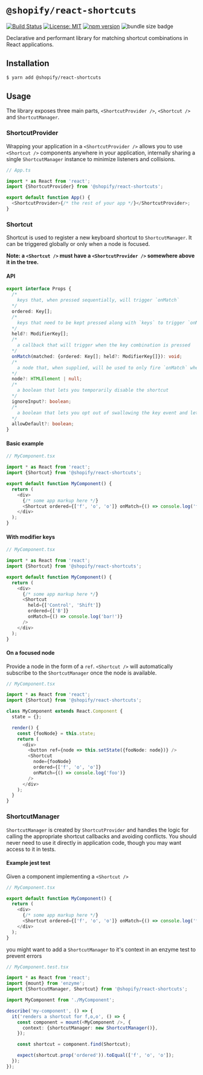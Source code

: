 # `@shopify/react-shortcuts`

[![Build Status](https://travis-ci.org/Shopify/quilt.svg?branch=master)](https://travis-ci.org/Shopify/quilt)
[![License: MIT](https://img.shields.io/badge/License-MIT-green.svg)](LICENSE.md) [![npm version](https://badge.fury.io/js/%40shopify%2Freact-shortcuts.svg)](https://badge.fury.io/js/%40shopify%2Freact-shortcuts) ![bundle size badge](https://img.shields.io/bundlephobia/minzip/@shopify/react-shortcuts.svg)

Declarative and performant library for matching shortcut combinations in React applications.

## Installation

```bash
$ yarn add @shopify/react-shortcuts
```

## Usage

The library exposes three main parts, `<ShortcutProvider />`, `<Shortcut />` and `ShortcutManager`.

### ShortcutProvider

Wrapping your application in a `<ShortcutProvider />` allows you to use `<Shortcut />` components anywhere in your application, internally sharing a single `ShortcutManager` instance to minimize listeners and collisions.

```ts
// App.ts

import * as React from 'react';
import {ShortcutProvider} from '@shopify/react-shortcuts';

export default function App() {
  <ShortcutProvider>{/* the rest of your app */}</ShortcutProvider>;
}
```

### Shortcut

Shortcut is used to register a new keyboard shortcut to `ShortcutManager`. It can be triggered globally or only when a node is focused.

**Note: a `<Shortcut />` must have a `<ShortcutProvider />` somewhere above it in the tree.**

#### API

```ts
export interface Props {
  /*
    keys that, when pressed sequentially, will trigger `onMatch`
  */
  ordered: Key[];
  /*
    keys that need to be kept pressed along with `keys` to trigger `onMatch`
  */
  held?: ModifierKey[];
  /*
    a callback that will trigger when the key combination is pressed
  */
  onMatch(matched: {ordered: Key[]; held?: ModifierKey[]}): void;
  /*
    a node that, when supplied, will be used to only fire `onMatch` when it is focused
  */
  node?: HTMLElement | null;
  /*
    a boolean that lets you temporarily disable the shortcut
  */
  ignoreInput?: boolean;
  /*
    a boolean that lets you opt out of swallowing the key event and let it propagate
  */
  allowDefault?: boolean;
}
```

#### Basic example

```ts
// MyComponent.tsx

import * as React from 'react';
import {Shortcut} from '@shopify/react-shortcuts';

export default function MyComponent() {
  return (
    <div>
      {/* some app markup here */}
      <Shortcut ordered={['f', 'o', 'o']} onMatch={() => console.log('foo')} />
    </div>
  );
}
```

#### With modifier keys

```ts
// MyComponent.tsx

import * as React from 'react';
import {Shortcut} from '@shopify/react-shortcuts';

export default function MyComponent() {
  return (
    <div>
      {/* some app markup here */}
      <Shortcut
        held={['Control', 'Shift']}
        ordered={['B']}
        onMatch={() => console.log('bar!')}
      />
    </div>
  );
}
```

#### On a focused node

Provide a node in the form of a `ref`. `<Shortcut />` will automatically subscribe to the `ShortcutManager` once the node is available.

```ts
// MyComponent.tsx

import * as React from 'react';
import {Shortcut} from '@shopify/react-shortcuts';

class MyComponent extends React.Component {
  state = {};

  render() {
    const {fooNode} = this.state;
    return (
      <div>
        <button ref={node => this.setState({fooNode: node})} />
        <Shortcut
          node={fooNode}
          ordered={['f', 'o', 'o']}
          onMatch={() => console.log('foo')}
        />
      </div>
    );
  }
}
```

### ShortcutManager

`ShortcutManager` is created by `ShortcutProvider` and handles the logic for calling the appropriate shortcut callbacks and avoiding conflicts. You should never need to use it directly in application code, though you may want access to it in tests.

#### Example jest test

Given a component implementing a `<Shortcut />`

```ts
// MyComponent.tsx

export default function MyComponent() {
  return (
    <div>
      {/* some app markup here */}
      <Shortcut ordered={['f', 'o', 'o']} onMatch={() => console.log('foo')} />
    </div>
  );
}
```

you might want to add a `ShortcutManager` to it's context in an enzyme test to prevent errors

```ts
// MyComponent.test.tsx

import * as React from 'react';
import {mount} from 'enzyme';
import {ShortcutManager, Shortcut} from '@shopify/react-shortcuts';

import MyComponent from './MyComponent';

describe('my-component', () => {
  it('renders a shortcut for f,o,o', () => {
    const component = mount(<MyComponent />, {
      context: {shortcutManager: new ShortcutManager()},
    });

    const shortcut = component.find(Shortcut);

    expect(shortcut.prop('ordered')).toEqual(['f', 'o', 'o']);
  });
});
```
